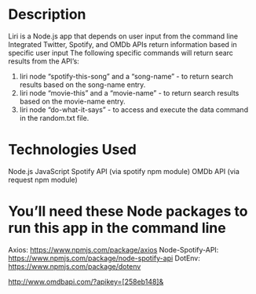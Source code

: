 # Description

Liri is a Node.js app that depends on user input from the command line
Integrated Twitter, Spotify, and OMDb APIs return information based in specific user input
The following specific commands will return searc results from the API’s:

1. liri node “spotify-this-song” and a “song-name” - to return search results based on the song-name entry.
2. liri node “movie-this” and a “movie-name” - to return search results based on the movie-name entry.
3. liri node “do-what-it-says” - to access and execute the data command in the random.txt file.

# Technologies Used
Node.js
JavaScript
Spotify API (via spotify npm module)
OMDb API (via request npm module)

# You’ll need these Node packages to run this app in the command line

Axios: https://www.npmjs.com/package/axios
Node-Spotify-API: https://www.npmjs.com/package/node-spotify-api
DotEnv: https://www.npmjs.com/package/dotenv


http://www.omdbapi.com/?apikey=[258eb148]&